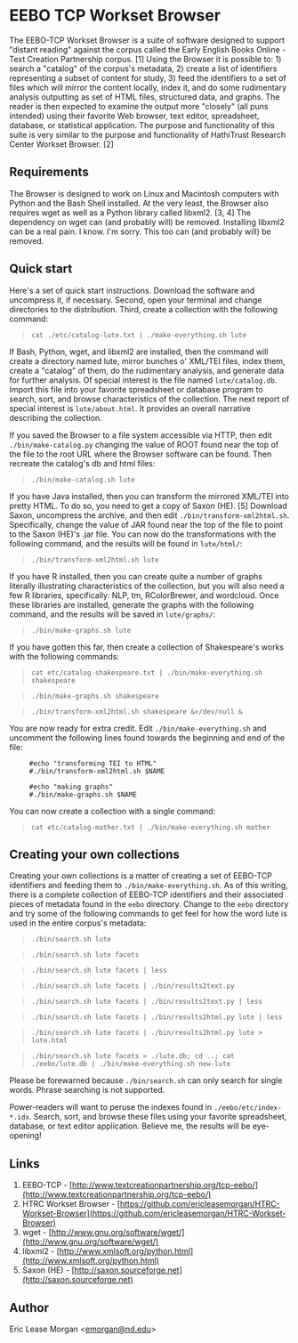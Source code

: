 # EEBO TCP Workset Browser

The EEBO-TCP Workset Browser is a suite of software designed to support "distant reading" against the corpus called the Early English Books Online - Text Creation Partnership corpus. [1] Using the Browser it is possible to: 1) search a "catalog" of the corpus's metadata, 2) create a list of identifiers representing a subset of content for study, 3) feed the identifiers to a set of files which will mirror the content locally, index it, and do some rudimentary analysis outputting as set of HTML files, structured data, and graphs. The reader is then expected to examine the output more "closely" (all puns intended) using their favorite Web browser, text editor, spreadsheet, database, or statistical application. The purpose and functionality of this suite is very similar to the purpose and functionality of HathiTrust Research Center Workset Browser. [2]

## Requirements

The Browser is designed to work on Linux and Macintosh computers with Python and the Bash Shell installed. At the very least, the Browser also requires wget as well as a Python library called libxml2. [3, 4] The dependency on wget can (and probably will) be removed. Installing libxml2 can be a real pain. I know. I'm sorry. This too can (and probably will) be removed.

## Quick start

Here's a set of quick start instructions. Download the software and uncompress it, if necessary. Second, open your terminal and change directories to the distribution. Third, create a collection with the following command:

>`cat ./etc/catalog-lute.txt | ./make-everything.sh lute`

If Bash, Python, wget, and libxml2 are installed, then the command will create a directory named lute, mirror bunches o' XML/TEI files, index them, create a "catalog" of them, do the rudimentary analysis, and generate data for further analysis. Of special interest is the file named `lute/catalog.db`. Import this file into your favorite spreadsheet or database program to search, sort, and browse characteristics of the collection. The next report of special interest is `lute/about.html`. It provides an overall narrative describing the collection.

If you saved the Browser to a file system accessible via HTTP, then edit `./bin/make-catalog.py` changing the value of ROOT found near the top of the file to the root URL where the Browser software can be found. Then recreate the catalog's db and html files:

>`./bin/make-catalog.sh lute`

If you have Java installed, then you can transform the mirrored XML/TEI into pretty HTML. To do so, you need to get a copy of Saxon (HE). [5] Download Saxon, uncompress the archive, and then edit `./bin/transform-xml2html.sh`. Specifically, change the value of JAR found near the top of the file to point to the Saxon (HE)'s .jar file. You can now do the transformations with the following command, and the results will be found in `lute/html/`:

>`./bin/transform-xml2html.sh lute`

If you have R installed, then you can create quite a number of graphs literally illustrating characteristics of the collection, but you will also need a few R libraries, specifically: NLP, tm, RColorBrewer, and wordcloud. Once these libraries are installed, generate the graphs with the following command, and the results will be saved in `lute/graphs/`:

>`./bin/make-graphs.sh lute`

If you have gotten this far, then create a collection of Shakespeare's works with the following commands:

>`cat etc/catalog-shakespeare.txt | ./bin/make-everything.sh shakespeare`

>`./bin/make-graphs.sh shakespeare`

>`./bin/transform-xml2html.sh shakespeare &>/dev/null &`

You are now ready for extra credit. Edit `./bin/make-everything.sh` and uncomment the following lines found towards the beginning and end of the file:

	     #echo "transforming TEI to HTML"
	     #./bin/transform-xml2html.sh $NAME 

	     #echo "making graphs"
	     #./bin/make-graphs.sh $NAME

You can now create a collection with a single command:

>`cat etc/catalog-mather.txt | ./bin/make-everything.sh mather`

## Creating your own collections

Creating your own collections is a matter of creating a set of EEBO-TCP identifiers and feeding them to `./bin/make-everything.sh`. As of this writing, there is a complete collection of EEBO-TCP identifiers and their associated pieces of metadata found in the `eebo` directory. Change to the `eebo` directory and try some of the following commands to get feel for how the word lute is used in the entire corpus's metadata:

>`./bin/search.sh lute`

>`./bin/search.sh lute facets`

>`./bin/search.sh lute facets | less`

> `./bin/search.sh lute facets | ./bin/results2text.py`

> `./bin/search.sh lute facets | ./bin/results2text.py | less`

> `./bin/search.sh lute facets | ./bin/results2html.py lute | less`

> `./bin/search.sh lute facets | ./bin/results2html.py lute > lute.html`

> `./bin/search.sh lute facets > ./lute.db; cd ..; cat ./eebo/lute.db | ./bin/make-everything.sh new-lute`

Please be forewarned because `./bin/search.sh` can only search for single words. Phrase searching is not supported.

Power-readers will want to peruse the indexes found in `./eebo/etc/index-*.idx`. Search, sort, and browse these files using your favorite spreadsheet, database, or text editor application. Believe me, the results will be eye-opening!

## Links

1. EEBO-TCP - [http://www.textcreationpartnership.org/tcp-eebo/](http://www.textcreationpartnership.org/tcp-eebo/)
2. HTRC Workset Browser - [https://github.com/ericleasemorgan/HTRC-Workset-Browser](https://github.com/ericleasemorgan/HTRC-Workset-Browser)
3. wget - [http://www.gnu.org/software/wget/](http://www.gnu.org/software/wget/)
4. libxml2 - [http://www.xmlsoft.org/python.html](http://www.xmlsoft.org/python.html)
5. Saxon (HE) - [http://saxon.sourceforge.net](http://saxon.sourceforge.net)

## Author
Eric Lease Morgan <[emorgan@nd.edu](emorgan@nd.edu)>



